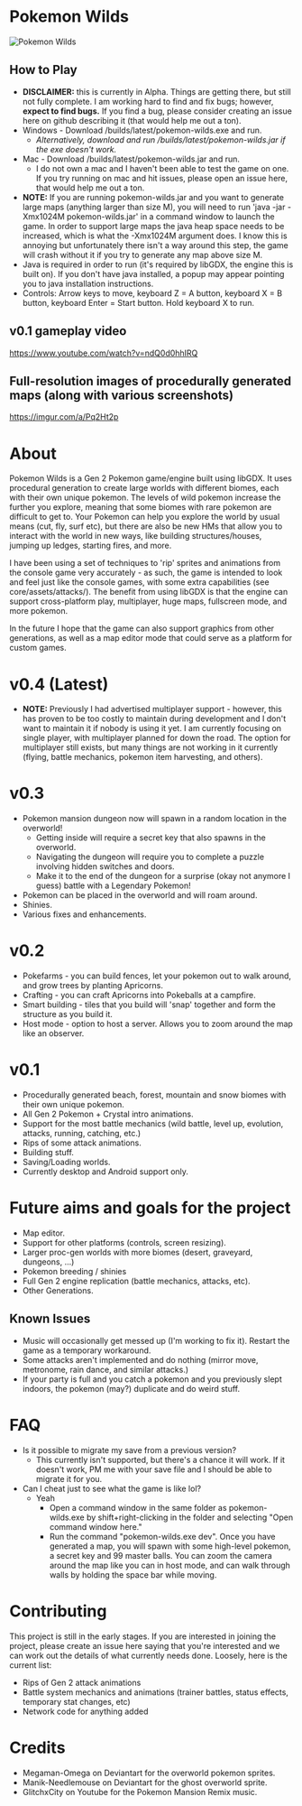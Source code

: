 # Pokemon Wilds

![Pokemon Wilds](https://github.com/SheerSt/pokemon-wilds/blob/master/android/assets/8.png)

## How to Play
 - **DISCLAIMER:** this is currently in Alpha. Things are getting there, but still not fully complete. I am working hard to find and fix bugs; however, **expect to find bugs.** If you find a bug, please consider creating an issue here on github describing it (that would help me out a ton).
 - Windows - Download /builds/latest/pokemon-wilds.exe and run.
   - *Alternatively, download and run /builds/latest/pokemon-wilds.jar if the exe doesn't work.*
 - Mac - Download /builds/latest/pokemon-wilds.jar and run.
   - I do not own a mac and I haven't been able to test the game on one. If you try running on mac and hit issues, please open an issue here, that would help me out a ton.
 - **NOTE:** If you are running pokemon-wilds.jar and you want to generate large maps (anything larger than size M), you will need to run 'java -jar -Xmx1024M pokemon-wilds.jar' in a command window to launch the game. In order to support large maps the java heap space needs to be increased, which is what the -Xmx1024M argument does. I know this is annoying but unfortunately there isn't a way around this step, the game will crash without it if you try to generate any map above size M.
 - Java is required in order to run (it's required by libGDX, the engine this is built on). If you don't have java installed, a popup may appear pointing you to java installation instructions.
 - Controls: Arrow keys to move, keyboard Z = A button, keyboard X = B button, keyboard Enter = Start button. Hold keyboard X to run.

## v0.1 gameplay video

https://www.youtube.com/watch?v=ndQ0d0hhIRQ

## Full-resolution images of procedurally generated maps (along with various screenshots)

https://imgur.com/a/Pq2Ht2p

# About

Pokemon Wilds is a Gen 2 Pokemon game/engine built using libGDX. It uses procedural generation to create large worlds with different biomes, each with their own unique pokemon. The levels of wild pokemon increase the further you explore, meaning that some biomes with rare pokemon are difficult to get to. Your Pokemon can help you explore the world by usual means (cut, fly, surf etc), but there are also be new HMs that allow you to interact with the world in new ways, like building structures/houses, jumping up ledges, starting fires, and more.

I have been using a set of techniques to 'rip' sprites and animations from the console game very accurately - as such, the game is intended to look and feel just like the console games, with some extra capabilities (see core/assets/attacks/). The benefit from using libGDX is that the engine can support cross-platform play, multiplayer, huge maps, fullscreen mode, and more pokemon.

In the future I hope that the game can also support graphics from other generations, as well as a map editor mode that could serve as a platform for custom games.

# v0.4 (Latest)
 - **NOTE:** Previously I had advertised multiplayer support - however, this has proven to be too costly to maintain during development and I don't want to maintain it if nobody is using it yet. I am currently focusing on single player, with multiplayer planned for down the road. The option for multiplayer still exists, but many things are not working in it currently (flying, battle mechanics, pokemon item harvesting, and others).

# v0.3
 - Pokemon mansion dungeon now will spawn in a random location in the overworld!
   - Getting inside will require a secret key that also spawns in the overworld.
   - Navigating the dungeon will require you to complete a puzzle involving hidden switches and doors.
   - Make it to the end of the dungeon for a surprise (okay not anymore I guess) battle with a Legendary Pokemon!
 - Pokemon can be placed in the overworld and will roam around.
 - Shinies.
 - Various fixes and enhancements.

# v0.2
 - Pokefarms - you can build fences, let your pokemon out to walk around, and grow trees by planting Apricorns.
 - Crafting - you can craft Apricorns into Pokeballs at a campfire.
 - Smart building - tiles that you build will 'snap' together and form the structure as you build it.
 - Host mode - option to host a server. Allows you to zoom around the map like an observer.

# v0.1
 - Procedurally generated beach, forest, mountain and snow biomes with their own unique pokemon.
 - All Gen 2 Pokemon + Crystal intro animations.
 - Support for the most battle mechanics (wild battle, level up, evolution, attacks, running, catching, etc.)
 - Rips of some attack animations.
 - Building stuff.
 - Saving/Loading worlds.
 - Currently desktop and Android support only.

# Future aims and goals for the project
 - Map editor.
 - Support for other platforms (controls, screen resizing).
 - Larger proc-gen worlds with more biomes (desert, graveyard, dungeons, ...)
 - Pokemon breeding / shinies
 - Full Gen 2 engine replication (battle mechanics, attacks, etc).
 - Other Generations.

## Known Issues
 - Music will occasionally get messed up (I'm working to fix it). Restart the game as a temporary workaround.
 - Some attacks aren't implemented and do nothing (mirror move, metronome, rain dance, and similar attacks.)
 - If your party is full and you catch a pokemon and you previously slept indoors, the pokemon (may?) duplicate and do weird stuff.

# FAQ
 - Is it possible to migrate my save from a previous version?
   - This currently isn't supported, but there's a chance it will work. If it doesn't work, PM me with your save file and I should be able to migrate it for you.
 - Can I cheat just to see what the game is like lol?
   - Yeah
     - Open a command window in the same folder as pokemon-wilds.exe by shift+right-clicking in the folder and selecting "Open command window here."
     - Run the command "pokemon-wilds.exe dev". Once you have generated a map, you will spawn with some high-level pokemon, a secret key and 99 master balls. You can zoom the camera around the map like you can in host mode, and can walk through walls by holding the space bar while moving.
 
# Contributing

This project is still in the early stages. If you are interested in joining the project, please create an issue here saying that you're interested and we can work out the details of what currently needs done. Loosely, here is the current list:
 - Rips of Gen 2 attack animations
 - Battle system mechanics and animations (trainer battles, status effects, temporary stat changes, etc)
 - Network code for anything added

# Credits
 - Megaman-Omega on Deviantart for the overworld pokemon sprites.
 - Manik-Needlemouse on Deviantart for the ghost overworld sprite.
 - GlitchxCity on Youtube for the Pokemon Mansion Remix music.
